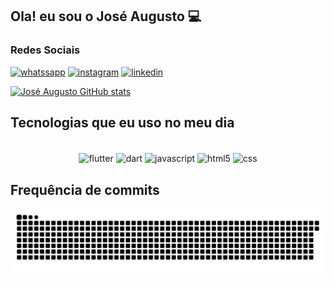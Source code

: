 
## Ola! eu sou o José Augusto 💻

### Redes Sociais

[![whatssapp](https://img.shields.io/badge/WhatsApp-25D366?style=for-the-badge&logo=whatsapp&logoColor=white)](https://wa.me/5562994049524)
[![instagram](https://img.shields.io/badge/Instagram-E4405F?style=for-the-badge&logo=instagram&logoColor=white)](https://www.instagram.com/soaresjosee/)
[![linkedin](https://img.shields.io/badge/LinkedIn-0077B5?style=for-the-badge&logo=linkedin&logoColor=white)](https://www.linkedin.com/in/jose-augusto-74861b284/)


[![José Augusto GitHub stats](https://github-readme-stats.vercel.app/api?username=josemoura212&show_icons=true&theme=chartreuse-dark&include_all_commits=true&count_private=true)](https://github.com/josemoura212)

## Tecnologias que eu uso no meu dia

<div style="display: inline_block" align="center"><br/>
    <img align="center" alt="flutter" src="https://img.shields.io/badge/Flutter-02569B?style=for-the-badge&logo=flutter&logoColor=white"/>
    <img align="center" alt="dart" src="https://img.shields.io/badge/Dart-0175C2?style=for-the-badge&logo=dart&logoColor=white"/>
    <img align="center" alt="javascript" src="https://img.shields.io/badge/JavaScript-F7DF1E?style=for-the-badge&logo=javascript&logoColor=black"/>
    <img align="center" alt="html5" src="https://img.shields.io/badge/HTML5-E34F26?style=for-the-badge&logo=html5&logoColor=white"/>
    <img align="center" alt="css" src="https://img.shields.io/badge/CSS3-1572B6?style=for-the-badge&logo=css3&logoColor=white"/>
</div>


## Frequência de commits

![snake-gif](https://github.com/josemoura212/josemoura212/blob/output/github-contribution-grid-snake-dark.svg)
